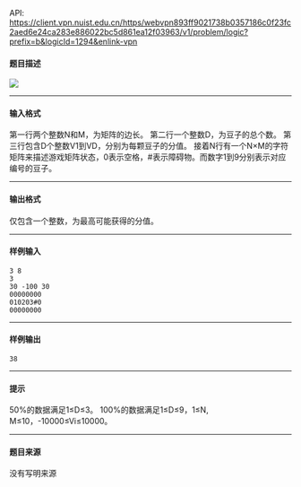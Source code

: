 API: https://client.vpn.nuist.edu.cn/https/webvpn893ff9021738b0357186c0f23fc2aed6e24ca283e886022bc5d861ea12f03963/v1/problem/logic?prefix=b&logicId=1294&enlink-vpn

#### 题目描述

![](../file/1294_0.jpg)

---

#### 输入格式

第一行两个整数N和M，为矩阵的边长。 第二行一个整数D，为豆子的总个数。 第三行包含D个整数V1到VD，分别为每颗豆子的分值。 接着N行有一个N×M的字符矩阵来描述游戏矩阵状态，0表示空格，#表示障碍物。而数字1到9分别表示对应编号的豆子。

---

#### 输出格式

仅包含一个整数，为最高可能获得的分值。

---

#### 样例输入
```
3 8
3
30 -100 30
00000000
010203#0
00000000

```

---

#### 样例输出
```
38

```

---

#### 提示

50%的数据满足1≤D≤3。 100%的数据满足1≤D≤9，1≤N, M≤10，-10000≤Vi≤10000。

---

#### 题目来源

没有写明来源